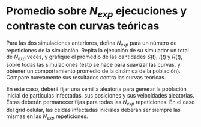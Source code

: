# Promedio sobre $N_{exp}$ ejecuciones y contraste con curvas teóricas

Para las dos simulaciones anteriores, defina $N_{exp}$ para un número de repeticiones de la simulación. Repita la ejecución de su simulador un total de $N_{exp}$ veces, y grafique el promedio de las cantidades $S(t)$, $I(t)$ y $R(t)$, sobre todas las simulaciones (esto se hace para suavizar las curvas, y obtener un comportamiento promedio de la dinámica de la población). Compare nuevamente sus resultados contra las curvas teóricas.

En este caso, deberá fijar una semilla aleatoria para generar la población inicial de partículas infectadas, sus posiciones y sus velocidades aleatorias. Estas deberán permanecer fijas para todas las $N_{exp}$ repeticiones. En el caso del grid celular, las celdas infectadas iniciales deberán ser siempre las mismas en las $N_{exp}$ repeticiones.
